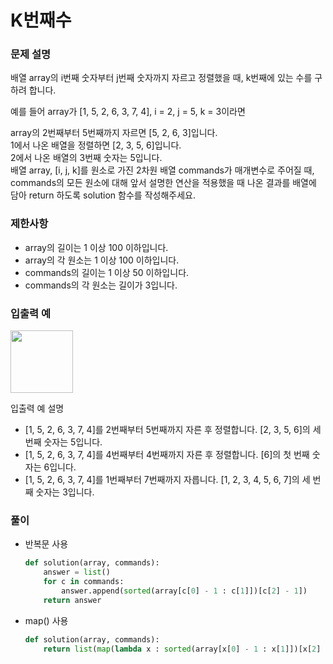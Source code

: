# K번째수

### 문제 설명
배열 array의 i번째 숫자부터 j번째 숫자까지 자르고 정렬했을 때, k번째에 있는 수를 구하려 합니다.            
               
예를 들어 array가 [1, 5, 2, 6, 3, 7, 4], i = 2, j = 5, k = 3이라면           
         
array의 2번째부터 5번째까지 자르면 [5, 2, 6, 3]입니다.           
1에서 나온 배열을 정렬하면 [2, 3, 5, 6]입니다.           
2에서 나온 배열의 3번째 숫자는 5입니다.                       
배열 array, [i, j, k]를 원소로 가진 2차원 배열 commands가 매개변수로 주어질 때,                         
commands의 모든 원소에 대해 앞서 설명한 연산을 적용했을 때 나온 결과를 
배열에 담아 return 하도록 solution 함수를 작성해주세요.

### 제한사항
+ array의 길이는 1 이상 100 이하입니다.          
+ array의 각 원소는 1 이상 100 이하입니다.        
+ commands의 길이는 1 이상 50 이하입니다.        
+ commands의 각 원소는 길이가 3입니다.            
### 입출력 예

<img src=https://user-images.githubusercontent.com/63505110/130073777-99721f61-42b9-48e3-887b-ad1bb861a584.GIF height = 100>


입출력 예 설명              
+ [1, 5, 2, 6, 3, 7, 4]를 2번째부터 5번째까지 자른 후 정렬합니다. [2, 3, 5, 6]의 세 번째 숫자는 5입니다.          
+ [1, 5, 2, 6, 3, 7, 4]를 4번째부터 4번째까지 자른 후 정렬합니다. [6]의 첫 번째 숫자는 6입니다.            
+ [1, 5, 2, 6, 3, 7, 4]를 1번째부터 7번째까지 자릅니다. [1, 2, 3, 4, 5, 6, 7]의 세 번째 숫자는 3입니다.             

### 풀이
+ 반복문 사용
    ```python
    def solution(array, commands):
        answer = list()
        for c in commands:
            answer.append(sorted(array[c[0] - 1 : c[1]])[c[2] - 1])
        return answer
    ```
+ map() 사용
    ```python
    def solution(array, commands):
        return list(map(lambda x : sorted(array[x[0] - 1 : x[1]])[x[2] - 1], commands))
    ```
